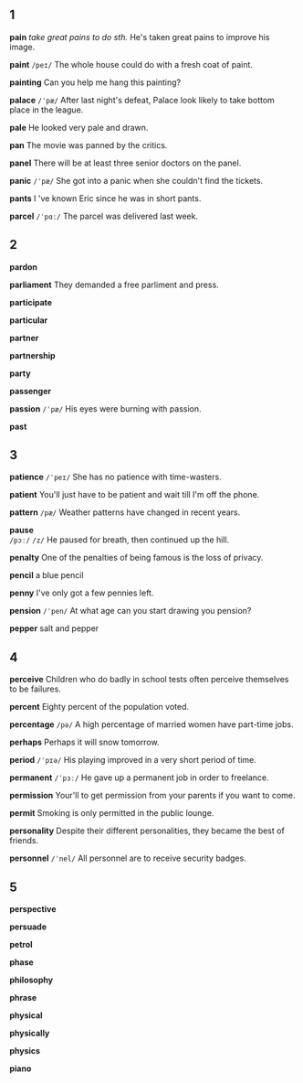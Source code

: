 ## 1
**pain** 
*take great pains to do sth.*
He's taken great pains to improve his image.

**paint** 
`/peɪ/`
The whole house could do with a fresh coat of paint.

**painting** 
Can you help me hang this painting?

**palace** 
`/ˈpæ/`
After last night's defeat, Palace look likely to take bottom place in the league.

**pale** 
He looked very pale and drawn.

**pan** 
The movie was panned by the critics.

**panel** 
There will be at least three senior doctors on the panel.

**panic** 
`/ˈpæ/`
She got into a panic when she couldn't find the tickets.

**pants** 
I 've known Eric since he was in short pants.

**parcel** 
`/ˈpɑː/`
The parcel was delivered last week.

## 2
**pardon** 

**parliament** 
They demanded a free parliment and press.

**participate** 

**particular** 

**partner** 

**partnership** 

**party** 

**passenger** 

**passion** 
`/ˈpæ/`
His eyes were burning with passion.

**past** 

## 3
**patience** 
`/ˈpeɪ/`
She has no patience with time-wasters.

**patient** 
You'll just have to be patient and wait till I'm off the phone.

**pattern** 
`/pæ/`
Weather patterns have changed in recent years.

**pause**  
`/pɔː/` `/z/`
He paused for breath, then continued up the hill.

**penalty** 
One of the penalties of being famous is the loss of privacy.

**pencil** 
a blue pencil

**penny** 
I've only got a few pennies left.

**pension** 
`/ˈpen/`
At what age can you start drawing you pension?

**pepper** 
salt and pepper

## 4
**perceive** 
Children who do badly in school tests often perceive themselves to be failures.

**percent** 
Eighty percent of the population voted.

**percentage** 
`/pə/`
A high percentage of married women have part-time jobs.

**perhaps** 
Perhaps it will snow tomorrow.

**period** 
`/ˈpɪə/`
His playing improved in a very short period of time.

**permanent** 
`/ˈpɜː/`
He gave up a permanent job in order to freelance.

**permission** 
Your'll to get permission from your parents if you want to come.

**permit** 
Smoking is only permitted in the public lounge.

**personality** 
Despite their different personalities, they became the best of friends.

**personnel** 
`/ˈnel/`
All personnel are to receive security badges.

## 5
**perspective** 

**persuade** 

**petrol** 

**phase** 

**philosophy** 

**phrase** 

**physical** 

**physically** 

**physics** 

**piano**